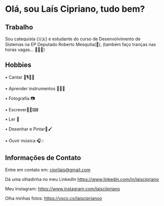 # Olá, sou Laís Cipriano, tudo bem?

## Trabalho

Sou catequista (🇻🇦) e estudante do curso de Desenvolvimento de Sistemas na EP Deputado Roberto Mesquita(🎒), (também faço tranças nas horas vagas... 💇🏽‍♀️)


 ## Hobbies

• Cantar 🎤🎙🎵🎶

• Aprender instrumentos 🎹🥁🎸

• Fotografia 📷 

• Escrever✍🏽⌨

• Ler 📖

• Desenhar e Pintar🎨🖌

• Ouvir música 🎧🎶


## Informações de Contato

Entre em contato em: ciprilais@gmail.com 

Dá uma olhadinha no meu LinkedIn
https://www.linkedin.com/in/laiscipriano

Meu Instagram: https://www.instagram.com/laisciipriano

Olha minhas fotos: https://vsco.co/laisciprianoo

